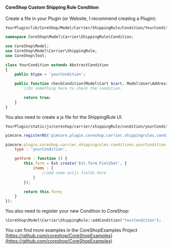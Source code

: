 
#### CoreShop Custom Shipping Rule Condition

Create a file in your Plugin (or Website, I recommend creating a Plugin):

```
YourPlugin/lib/CoreShop/Model/Carrier/ShippingRule/Condition/YourCondition.php
```

```php
namespace CoreShop\Model\Carrier\ShippingRule\Condition;

use CoreShop\Model;
use CoreShop\Model\Carrier\ShippingRule;
use CoreShop\Tool;

class YourCondition extends AbstractCondition
{
    public $type = 'yourCondition';

    public function checkCondition(Model\Cart $cart, Model\User\Address $address, ShippingRule $shippingRule) {
        //Do something here to check the condition.

        return true;
    }
}
```

You also need to create a js file for the ShippingRule UI.

```
YourPlugin/static/js/coreshop/carrier/shippingRule/condition/yourCondition.js
```

```js
pimcore.registerNS('pimcore.plugin.coreshop.carrier.shippingrules.conditions.yourCondition');

pimcore.plugin.coreshop.carrier.shippingrules.conditions.yourCondition = Class.create(pimcore.plugin.coreshop.rules.conditions.abstract, {
    type : 'yourCondition',

    getForm : function () {
        this.form = Ext.create('Ext.form.FieldSet', {
            items : [
                //add some extjs fields here
            ]
        });

        return this.form;
    }
});

```

You also need to register your new Condition to CoreShop:

```php
\CoreShop\Model\Carrier\ShippingRule::addCondition("YourCondition");
```

You can find more examples in the CoreShopExamples Project [https://github.com/coreshop/CoreShopExamples](https://github.com/coreshop/CoreShopExamples)